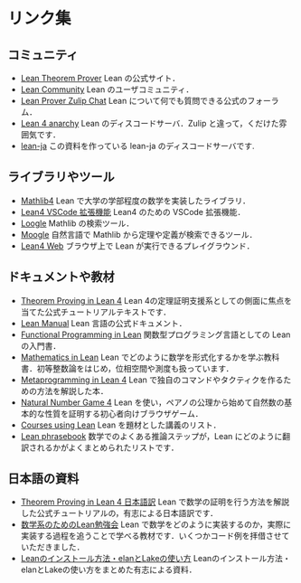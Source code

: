 # リンク集

## コミュニティ

* [Lean Theorem Prover](https://leanprover.github.io/) Lean の公式サイト．
* [Lean Community](https://leanprover-community.github.io/) Lean のユーザコミュニティ．
* [Lean Prover Zulip Chat](https://leanprover.zulipchat.com/) Lean について何でも質問できる公式のフォーラム．
* [Lean 4 anarchy](https://discord.com/invite/WZ9bs9UCvx) Lean のディスコードサーバ．Zulip と違って，くだけた雰囲気です．
* [lean-ja](https://discord.gg/p32ZfnVawh) この資料を作っている lean-ja のディスコードサーバです.

## ライブラリやツール

* [Mathlib4](https://github.com/leanprover-community/mathlib4) Lean で大学の学部程度の数学を実装したライブラリ．
* [Lean4 VSCode 拡張機能](https://github.com/leanprover/vscode-lean4) Lean4 のための VSCode 拡張機能．
* [Loogle](https://loogle.lean-lang.org/) Mathlib の検索ツール．
* [Moogle](https://www.moogle.ai/) 自然言語で Mathlib から定理や定義が検索できるツール．
* [Lean4 Web](https://live.lean-lang.org/) ブラウザ上で Lean が実行できるプレイグラウンド．

## ドキュメントや教材

* [Theorem Proving in Lean 4](https://leanprover.github.io/theorem_proving_in_lean4) Lean 4の定理証明支援系としての側面に焦点を当てた公式チュートリアルテキストです．
* [Lean Manual](https://leanprover.github.io/lean4/doc/) Lean 言語の公式ドキュメント．
* [Functional Programming in Lean](https://leanprover.github.io/functional_programming_in_lean/) 関数型プログラミング言語としての Lean の入門書．
* [Mathematics in Lean](https://leanprover-community.github.io/mathematics_in_lean/) Lean でどのように数学を形式化するかを学ぶ教科書．初等整数論をはじめ，位相空間や測度も扱っています．
* [Metaprogramming in Lean 4](https://leanprover-community.github.io/lean4-metaprogramming-book/) Lean で独自のコマンドやタクティクを作るための方法を解説した本．
* [Natural Number Game 4](https://adam.math.hhu.de/#/g/hhu-adam/NNG4) Lean を使い，ペアノの公理から始めて自然数の基本的な性質を証明する初心者向けブラウザゲーム．
* [Courses using Lean](https://leanprover-community.github.io/teaching/courses.html) Lean を題材とした講義のリスト．
* [Lean phrasebook](https://docs.google.com/spreadsheets/d/1Gsn5al4hlpNc_xKoXdU6XGmMyLiX4q-LFesFVsMlANo/edit#gid=0) 数学でのよくある推論ステップが，Lean にどのように翻訳されるかがよくまとめられたリストです．

## 日本語の資料

* [Theorem Proving in Lean 4 日本語訳](https://aconite-ac.github.io/theorem_proving_in_lean4_ja/) Lean で数学の証明を行う方法を解説した公式チュートリアルの，有志による日本語訳です．
* [数学系のためのLean勉強会](https://github.com/yuma-mizuno/lean-math-workshop) Lean で数学をどのように実装するのか，実際に実装する過程を追うことで学べる教材です．いくつかコード例を拝借させていただきました．
* [Leanのインストール方法・elanとLakeの使い方](https://aconite-ac.github.io/how_to_install_lean/) Leanのインストール方法・elanとLakeの使い方をまとめた有志による資料．
